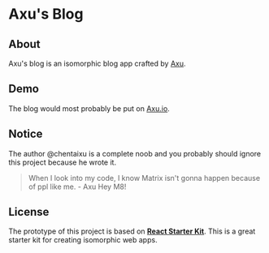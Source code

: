 # Axu's Blog
## About
Axu's blog is an isomorphic blog app crafted by [Axu](https://github.com/chentaixu).

## Demo
The blog would most probably be put on [Axu.io](http://axu.io).

## Notice
The author @chentaixu is a complete noob and you probably should ignore this project because he wrote it.

> When I look into my code, I know Matrix isn't gonna happen because of ppl like me. - Axu
> Hey M8!

## License
The prototype of this project is based on [**React Starter Kit**](https://github.com/kriasoft/react-starter-kit). This is a great starter kit for creating isomorphic web apps. 

